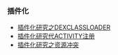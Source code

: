 ### 插件化

- [插件化研究之DEXCLASSLOADER](http://www.liuguangli.win/archives/366)
- [插件化研究代ACTIVITY注册](http://www.liuguangli.win/archives/387)
- [插件化研究之资源冲突](http://www.liuguangli.win/archives/452)